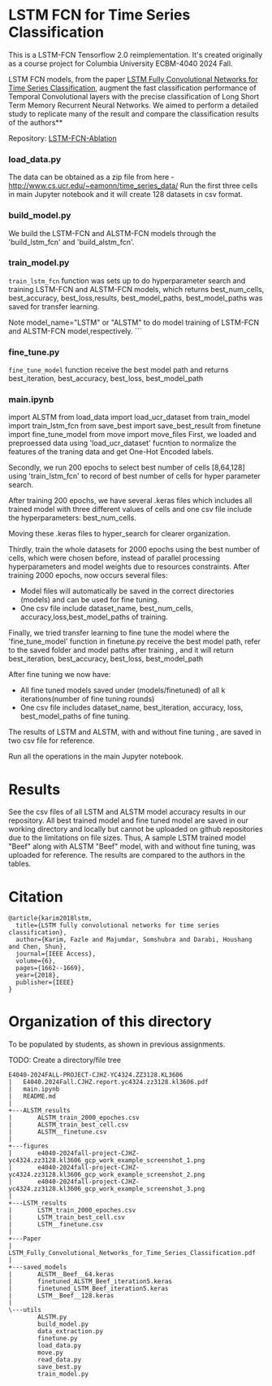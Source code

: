 # LSTM FCN for Time Series Classification

This is a LSTM-FCN Tensorflow 2.0 reimplementation. 
It's created originally as a course project for Columbia University ECBM-4040 2024 Fall.

LSTM FCN models, from the paper [LSTM Fully Convolutional Networks for Time Series Classification](https://ieeexplore.ieee.org/document/8141873/), augment the fast classification performance of Temporal Convolutional layers with the precise classification of Long Short Term Memory Recurrent Neural Networks. We aimed to perform a detailed study to replicate many of the result and compare the classification results of the authors**

Repository: [LSTM-FCN-Ablation](https://github.com/titu1994/LSTM-FCN-Ablation)


### load_data.py
 The data can be obtained as a zip file from here - http://www.cs.ucr.edu/~eamonn/time_series_data/
Run the first three cells in main Jupyter notebook and it will create 128 datasets in csv format.
 
### build_model.py
We build the LSTM-FCN and ALSTM-FCN models through the 'build_lstm_fcn' and 'build_alstm_fcn'.

### train_model.py 
`train_lstm_fcn` function was sets up to do hyperparameter search and training LSTM-FCN and ALSTM-FCN models, which returns best_num_cells, best_accuracy, best_loss,results, best_model_paths, best_model_paths was saved for transfer learning.

Note model_name="LSTM" or "ALSTM" to do model training of LSTM-FCN and ALSTM-FCN model,respectively.
    ```
### fine_tune.py 
 `fine_tune_model` function receive the best model path and returns best_iteration, best_accuracy, best_loss, best_model_path
 
### main.ipynb
import ALSTM
from load_data import load_ucr_dataset
from train_model import train_lstm_fcn
from save_best import save_best_result
from finetune import fine_tune_model
from move import move_files
First, we loaded and preproessed data using 'load_ucr_dataset' fucntion to normalize the features of the traning data and get One-Hot Encoded labels.  

Secondly, we run 200 epochs to select best number of cells [8,64,128] using 'train_lstm_fcn' to record of best number of cells for hyper parameter search. 

After training 200 epochs, we have several .keras files which includes all trained model with three different values of cells and one csv file include the hyperparameters: best_num_cells. 

Moving these .keras files to hyper_search for clearer organization.

Thirdly, train the whole datasets for 2000 epochs using the best number of cells, which were chosen before, instead of parallel processing hyperparameters and model weights due to resources constraints.
After training 2000 epochs, now occurs several files: 
- Model files will automatically be saved in the correct directories (models) and can be used for fine tuning.
- One csv file include dataset_name, best_num_cells, accuracy,loss,best_model_paths of training.

Finally, we tried transfer learning to fine tune the model where the 'fine_tune_model' function in finetune.py receive the best model path, refer to the saved folder and model paths after training , and it will return best_iteration, best_accuracy, best_loss, best_model_path

After fine tuning we now have:
- All fine tuned models saved under (models/finetuned) of all k iterations(number of fine tuning rounds)
- One csv file includes dataset_name, best_iteration, accuracy, loss, best_model_paths of fine tuning.

The results of LSTM and ALSTM, with and without fine tuning , are saved in two csv file for reference.

Run all the operations in the main Jupyter notebook.

# Results
See the csv files of all LSTM and ALSTM  model accuracy results in our repository. All best trained model 
and fine tuned model are saved in our working directory and locally but cannot be uploaded on github repositories due to the limitations on file sizes.
Thus, A sample LSTM trained model "Beef" along with ALSTM "Beef" model, with and without fine tuning, was uploaded for reference. 
The results are compared to the authors in the tables.

# Citation
```
@article{karim2018lstm,
  title={LSTM fully convolutional networks for time series classification},
  author={Karim, Fazle and Majumdar, Somshubra and Darabi, Houshang and Chen, Shun},
  journal={IEEE Access},
  volume={6},
  pages={1662--1669},
  year={2018},
  publisher={IEEE}
}
```

# Organization of this directory
To be populated by students, as shown in previous assignments.

TODO: Create a directory/file tree
```
E4040-2024FALL-PROJECT-CJHZ-YC4324.ZZ3128.KL3606
|   E4040.2024Fall.CJHZ.report.yc4324.zz3128.kl3606.pdf
|   main.ipynb
|   README.md
|   
+---ALSTM_results
|       ALSTM_train_2000_epoches.csv
|       ALSTM_train_best_cell.csv
|       ALSTM__finetune.csv
|       
+---figures
|       e4040-2024fall-project-CJHZ-yc4324.zz3128.kl3606_gcp_work_example_screenshot_1.png
|       e4040-2024fall-project-CJHZ-yc4324.zz3128.kl3606_gcp_work_example_screenshot_2.png
|       e4040-2024fall-project-CJHZ-yc4324.zz3128.kl3606_gcp_work_example_screenshot_3.png
|       
+---LSTM_results
|       LSTM_train_2000_epoches.csv
|       LSTM_train_best_cell.csv
|       LSTM__finetune.csv
|       
+---Paper
|       LSTM_Fully_Convolutional_Networks_for_Time_Series_Classification.pdf
|       
+---saved_models
|       ALSTM__Beef__64.keras
|       finetuned_ALSTM_Beef_iteration5.keras
|       finetuned_LSTM_Beef_iteration5.keras
|       LSTM__Beef__128.keras
|       
\---utils
        ALSTM.py
        build_model.py
        data_extraction.py
        finetune.py
        load_data.py
        move.py
        read_data.py
        save_best.py
        train_model.py
```
